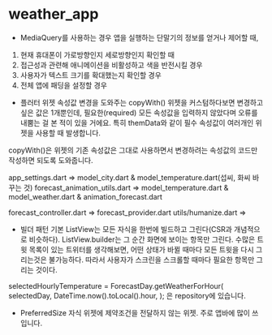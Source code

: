 # weather_app

- MediaQuery를 사용하는 경우
앱을 실행하는 단말기의 정보를 얻거나 제어할 때,
1. 현재 휴대폰이 가로방향인지 세로방향인지 확인할 때
2. 접근성과 관련해 애니메이션을 비활성하고 색을 반전시킬 경우
3. 사용자가 텍스트 크기를 확대했는지 확인할 경우
4. 전체 앱에 패딩을 설정할 경우


- 플러터 위젯 속성값 변경을 도와주는 copyWith()
위젯을 커스텀하다보면 변경하고 싶은 값은 1개뿐인데, 필요한(required) 모든 속성값을 입력하지 않았다며 오류를 내뿜는 걸 본 적이 있을 거에요. 특히 themData와 같이 필수 속성값이 여러개인 위젯을 사용할 때 발생합니다.

copyWith()은 위젯의 기존 속성값은 그대로 사용하면서 변경하려는 속성값의 코드만 작성하면 되도록 도와줍니다.

app_settings.dart => model_city.dart & model_temperature.dart(섭씨, 화씨 바꾸는 것)
forecast_animation_utils.dart => model_temperature.dart & model_weather.dart & animation_forecast.dart 

forecast_controller.dart => forecast_provider.dart
utils/humanize.dart => 

- 빌더 패턴
기본 ListView는 모든 자식을 한번에 빌드하고 그린다(CSR과 개념적으로 비슷하다).
ListView.builder는 그 순간 화면에 보이는 항목만 그린다. 수많은 트윗 목록이 있는 트위터를 생각해보면, 어떤 상태가 바뀔 때마다 모든 트윗을 다시 그리는것은 불가능하다. 따라서 사용자가 스크린을 스크롤할 때마다 필요한 항목만 그리는 것이다.

selectedHourlyTemperature = ForecastDay.getWeatherForHour(
      selectedDay,
      DateTime.now().toLocal().hour,
    );
은 repository에 있습니다.

- PreferredSize
자식 위젯에 제약조건을 전달하지 않는 위젯. 주로 앱바에 많이 쓰입니다.